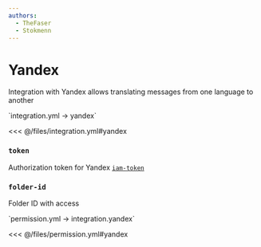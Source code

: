 ```yaml
---
authors:
  - TheFaser
  - Stokmenn
---
```


# Yandex

Integration with Yandex allows translating messages from one language to another

[//]: # (integration.yml)
<!--@include: @/parts/words.md#setting-->
<!--@include: @/parts/words.md#path--> `integration.yml → yandex`

<!--@include: @/parts/words.md#default-->
<<< @/files/integration.yml#yandex

<!--@include: @/parts/enable.md-->

### `token`

Authorization token for Yandex [`iam-token`](https://yandex.cloud/ru/docs/translate/api-ref/authentication)

### `folder-id`

Folder ID with access

[//]: # (permission.yml)
<!--@include: @/parts/words.md#permission-->
<!--@include: @/parts/words.md#path--> `permission.yml → integration.yandex`

<!--@include: @/parts/words.md#default-->
<<< @/files/permission.yml#yandex

<!--@include: @/parts/permission/permissionTier3.md-->